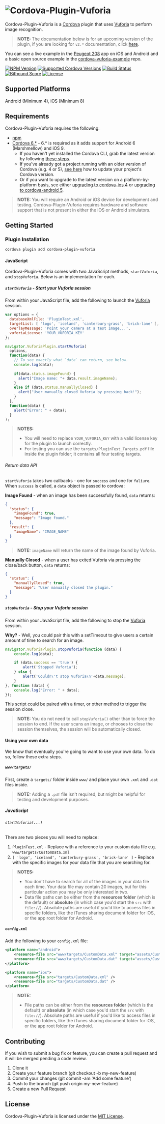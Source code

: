 # ![Cordova-Plugin-Vuforia][logo]
Cordova-Plugin-Vuforia is a [Cordova][cordova] plugin that uses [Vuforia][vuforia] to perform image recognition.

> **NOTE:** The documentation below is for an upcoming version of the plugin, if you are looking for `v2.*` documentation, click [here](https://github.com/mattrayner/cordova-plugin-vuforia/tree/2.1.0).

You can see a live example in the [Peugeot 208][peugeot] app on iOS and Android and a basic open source example in the [cordova-vuforia-example][example-repo] repo.

[![NPM Version][shield-npm]][info-npm]
[![Supported Cordova Versions][shield-cordova]][info-npm]
[![Build Status][shield-travis]][info-travis]
[![Bithound Score][shield-bithound]][info-bithound]
[![License][shield-license]][info-license]


## Supported Platforms
Android (Minimum 4), iOS (Minimum 8)


## Requirements
Cordova-Plugin-Vuforia requires the following:
* [npm][npm]
* [Cordova 6.*][cordova] - 6.* is required as it adds support for Android 6 (Marshmellow) and iOS 9.
  * If you haven't yet installed the Cordova CLI, grab the latest version by following [these steps][install-cordova].
  * If you've already got a project running with an older version of Cordova (e.g. 4 or 5), [see here][updating-cordova] how to update your project's Cordova version.
  * Or if you want to upgrade to the latest version on a platform-by-platform basis, see either [upgrading to cordova-ios 4][upgrading-ios] or [upgrading to cordova-android 5][upgrading-android].

> **NOTE:** You will require an Android or iOS device for development and testing. Cordova-Plugin-Vuforia requires hardware and software support that is not present in either the iOS or Android simulators.


## Getting Started
### Plugin Installation
```bash
cordova plugin add cordova-plugin-vuforia
```

#### JavaScript
Cordova-Plugin-Vuforia comes with two JavaScript methods, `startVuforia`, and `stopVuforia`. Below is an implementation for each.

##### `startVuforia` - Start your Vuforia session
From within your JavaScript file, add the following to launch the [Vuforia][vuforia] session.

```javascript
var options = {
  databaseXmlFile: 'PluginTest.xml',
  targetList: [ 'logo', 'iceland', 'canterbury-grass', 'brick-lane' ],
  overlayMessage: 'Point your camera at a test image...',
  vuforiaLicense: 'YOUR_VUFORIA_KEY'
};

navigator.VuforiaPlugin.startVuforia(
  options,
  function(data) {
    // To see exactly what `data` can return, see below.
    console.log(data);
    
    if(data.status.imageFound) {
      alert("Image name: "+ data.result.imageName);
    }
    else if (data.status.manuallyClosed) {
      alert("User manually closed Vuforia by pressing back!");
    }
  },
  function(data) {
    alert("Error: " + data);
  }
);
```

> **NOTES:**
> * You will need to replace `YOUR_VUFORIA_KEY` with a valid license key for the plugin to launch correctly.
> * For testing you can use the `targets/PluginTest_Targets.pdf` file inside the plugin folder; it contains all four testing targets.

###### Return data API
`startVuforia` takes two callbacks - one for `success` and one for `faliure`. When `success` is called, a `data` object is passed to cordova:

**Image Found** - when an image has been successfully found, `data` returns:

```json
{
  "status": {
    "imageFound": true,
    "message": "Image found."
  },
  "result": {
    "imageName": "IMAGE_NAME"
  }
}
```

> **NOTE:** `imageName` will return the name of the image found by Vuforia.

**Manually Closed** - when a user has exited Vuforia via pressing the close/back button, `data` returns: 

```json
{
  "status": {
    "manuallyClosed": true,
    "message": "User manually closed the plugin."
  }
}
```

##### `stopVuforia` - Stop your Vuforia session
From within your JavaScript file, add the following to stop the [Vuforia][vuforia] session.

**Why?** - Well, you could pair this with a setTimeout to give users a certain amount of time to search for an image.

```javascript
navigator.VuforiaPlugin.stopVuforia(function (data) {
    console.log(data);

    if (data.success == 'true') {
        alert('Stopped Vuforia');
    } else {
        alert('Couldn\'t stop Vuforia\n'+data.message);
    }
}, function (data) {
    console.log("Error: " + data);
});
```

This script could be paired with a timer, or other method to trigger the session close.

> **NOTE:** You do not need to call `stopVuforia()` other than to force the session to end. If the user scans an image, or chooses to close the session themselves, the session will be automatically closed.


#### Using your own data
We know that eventually you're going to want to use your own data. To do so, follow these extra steps.

##### `www/targets/`
First, create a `targets/` folder inside `www/` and place your own `.xml` and `.dat` files inside.

> **NOTE:** Adding a `.pdf` file isn't required, but might be helpful for testing and development purposes.

##### JavaScript
###### `startVuforia(...)`
There are two pieces you will need to replace:

1. `PluginTest.xml` - Replace with a reference to your custom data file e.g. `www/targets/CustomData.xml`
1. `[ 'logo', 'iceland', 'canterbury-grass', 'brick-lane' ]` - Replace with the specific images for your data file that you are searching for.

> **NOTES:**
> * You don't have to search for all of the images in your data file each time. Your data file may contain 20 images, but for this particular action you may be only interested in two.
> * Data file paths can be either from the **resources folder** (which is the default) or **absolute** (in which case you'd start the `src` with `file://`). Absolute paths are useful if you'd like to access files in specific folders, like the iTunes sharing document folder for iOS, or the app root folder for Android.


##### `config.xml`
Add the following to your `config.xml` file:

```xml
<platform name="android">
    <resource-file src="www/targets/CustomData.xml" target="assets/CustomData.xml" />
    <resource-file src="www/targets/CustomData.dat" target="assets/CustomData.dat" />
</platform>

<platform name="ios">
    <resource-file src="targets/CustomData.xml" />
    <resource-file src="targets/CustomData.dat" />
</platform>
```

> **NOTE:**
> * File paths can be either from the **resources folder** (which is the default) or **absolute** (in which case you'd start the `src` with `file://`). Absolute paths are useful if you'd like to access files in specific folders, like the iTunes sharing document folder for iOS, or the app root folder for Android.


## Contributing
If you wish to submit a bug fix or feature, you can create a pull request and it will be merged pending a code review.

1. Clone it
2. Create your feature branch (git checkout -b my-new-feature)
3. Commit your changes (git commit -am 'Add some feature')
4. Push to the branch (git push origin my-new-feature)
5. Create a new Pull Request


## License
Cordova-Plugin-Vuforia is licensed under the [MIT License][info-license].

[logo]: https://cdn.rawgit.com/mattrayner/cordova-plugin-vuforia/d14d00720569fea02d29cded4de3c6e617c87537/images/logo.svg

[cordova]: https://cordova.apache.org/
[vuforia]: https://www.vuforia.com/
[example-repo]: https://github.com/dsgriffin/cordova-vuforia-example
[npm]: https://www.npmjs.com
[install-cordova]: https://cordova.apache.org/docs/en/latest/guide/cli/index.html#installing-the-cordova-cli
[updating-cordova]: https://cordova.apache.org/docs/en/latest/guide/cli/index.html#updating-cordova-and-your-project
[upgrading-ios]: https://cordova.apache.org/docs/en/latest/guide/platforms/ios/upgrade.html#upgrading-360-projects-to-400
[upgrading-android]: https://cordova.apache.org/docs/en/latest/guide/platforms/android/upgrade.html#upgrading-to-5xx
[issue-16]: https://github.com/mattrayner/cordova-plugin-vuforia/issues/16
[cordova-orientation-issue]: https://github.com/apache/cordova-lib/pull/260
[peugeot]: https://itunes.apple.com/gb/app/new-peugeot-208/id1020630968?mt=8

[info-npm]: https://www.npmjs.com/package/cordova-plugin-vuforia
[info-travis]: https://travis-ci.org/mattrayner/cordova-plugin-vuforia
[info-license]: LICENSE
[info-bithound]: https://www.bithound.io/github/mattrayner/cordova-plugin-vuforia
[shield-npm]: https://img.shields.io/npm/v/cordova-plugin-vuforia.svg
[shield-travis]: https://img.shields.io/travis/mattrayner/cordova-plugin-vuforia.svg
[shield-license]: https://img.shields.io/badge/license-MIT-blue.svg
[shield-bithound]: https://www.bithound.io/github/mattrayner/cordova-plugin-vuforia/badges/score.svg
[shield-cordova]: https://img.shields.io/badge/cordova%20support-6.*-blue.svg
